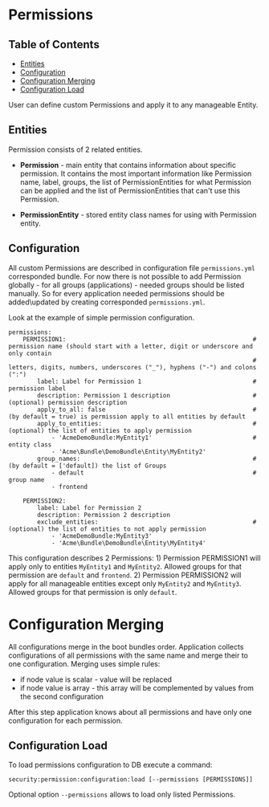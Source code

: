Permissions
===========

Table of Contents
-----------------
 - [Entities](#entities)
 - [Configuration](#configuration)
 - [Configuration Merging](#configuration-merging)
 - [Configuration Load](#configuration-load)

User can define custom Permissions and apply it to any manageable Entity.

Entities
--------

Permission consists of 2 related entities.

* **Permission** - main entity that contains information about specific permission. It contains the most important
information like Permission name, label, groups, the list of PermissionEntities for what Permission can be
applied and the list of PermissionEntities that can't use this Permission.

* **PermissionEntity** - stored entity class names for using with Permission entity.

Configuration
-------------

All custom Permissions are described in configuration file ``permissions.yml`` corresponded bundle. For now there is not
possible to add Permission globally - for all groups (applications) - needed groups should be listed manually. So for
every application needed permissions should be added\updated by creating corresponded ``permissions.yml``.

Look at the example of simple permission configuration.

```
permissions:
    PERMISSION1:                                                    # permission name (should start with a letter, digit or underscore and only contain
                                                                    # letters, digits, numbers, underscores ("_"), hyphens ("-") and colons (":")
        label: Label for Permission 1                               # permission label
        description: Permission 1 description                       # (optional) permission description
        apply_to_all: false                                         # (by default = true) is permission apply to all entities by default
        apply_to_entities:                                          # (optional) the list of entities to apply permission
            - 'AcmeDemoBundle:MyEntity1'                            # entity class
            - 'Acme\Bundle\DemoBundle\Entity\MyEntity2'
        group_names:                                                # (by default = ['default]) the list of Groups
            - default                                               # group name
            - frontend

    PERMISSION2:
        label: Label for Permission 2
        description: Permission 2 description
        exclude_entities:                                           # (optional) the list of entities to not apply permission
            - 'AcmeDemoBundle:MyEntity3'
            - 'Acme\Bundle\DemoBundle\Entity\MyEntity4'
```

This configuration describes 2 Permissions:
    1) Permission PERMISSION1 will apply only to entities `MyEntity1` and `MyEntity2`. Allowed groups for that permission are `default` and `frontend`.
    2) Permission PERMISSION2 will apply for all manageable entities except only `MyEntity2` and `MyEntity3`. Allowed groups for that permission is only `default`.

Configuration Merging
=====================

All configurations merge in the boot bundles order. Application collects configurations of all permissions with the same
name and merge their to one configuration.
Merging uses simple rules:
 * if node value is scalar - value will be replaced
 * if node value is array - this array will be complemented by values from the second configuration

After this step application knows about all permissions and have only one configuration for each permission.

Configuration Load
------------------

To load permissions configuration to DB execute a command:

```
security:permission:configuration:load [--permissions [PERMISSIONS]]
```

Optional option `--permissions` allows to load only listed Permissions.
